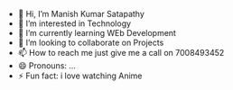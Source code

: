 - 👋 Hi, I’m Manish Kumar Satapathy
- 👀 I’m interested in Technology
- 🌱 I’m currently learning WEb Development
- 💞️ I’m looking to collaborate on Projects
- 📫 How to reach me just give me a call on 7008493452
- 😄 Pronouns: ...
- ⚡ Fun fact: i love watching Anime

<!---
Manish2060-cyber/Manish2060-cyber is a ✨ special ✨ repository because its `README.md` (this file) appears on your GitHub profile.
You can click the Preview link to take a look at your changes.
--->
